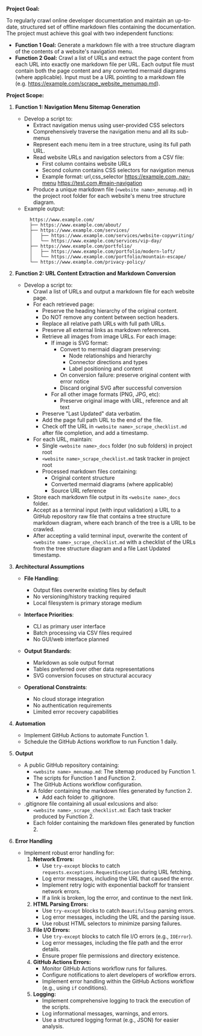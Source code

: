 **Project Goal:**

To regularly crawl online developer documentation and maintain an up-to-date, structured set of offline markdown files containing the documentation. The project must achieve this goal with two independent functions:

- **Function 1 Goal:** Generate a markdown file with a tree structure diagram of the contents of a website's navigation menu.
- **Function 2 Goal:** Crawl a list of URLs and extract the page content from each URL into exactly one markdown file per URL. Each output file must contain both the page content and any converted mermaid diagrams (where applicable). Input must be a URL pointing to a markdown file (e.g. https://example.com/scrape_website_menumap.md).

**Project Scope:**

1.  **Function 1: Navigation Menu Sitemap Generation**

    - Develop a script to:
      - Extract navigation menus using user-provided CSS selectors
      - Comprehensively traverse the navigation menu and all its sub-menus
      - Represent each menu item in a tree structure, using its full path URL.
      - Read website URLs and navigation selectors from a CSV file:
        - First column contains website URLs
        - Second column contains CSS selectors for navigation menus
        - Example format:
          url,css_selector
          https://example.com,.nav-menu
          https://test.com,#main-navigation
      - Produce a unique markdown file (`<website name>_menumap.md`) in the project root folder for each website's menu tree structure diagram.
    - Example output:
      ```
        https://www.example.com/
        ├── https://www.example.com/about/
        ├── https://www.example.com/services/
        │   ├── https://www.example.com/services/website-copywriting/
        │   └── https://www.example.com/services/vip-day/
        ├── https://www.example.com/portfolio/
        │   ├── https://www.example.com/portfolio/modern-loft/
        │   └── https://www.example.com/portfolio/mountain-escape/
        └── https://www.example.com/privacy-policy/
      ```

2.  **Function 2: URL Content Extraction and Markdown Conversion**

    - Develop a script to:
      - Crawl a list of URLs and output a markdown file for each website page.
      - For each retrieved page:
        - Preserve the heading hierarchy of the original content.
        - Do NOT remove any content between section headers.
        - Replace all relative path URLs with full path URLs.
        - Preserve all external links as markdown references.
        - Retrieve all images from image URLs. For each image:
          - If image is SVG format:
            - Convert to mermaid diagram preserving:
              - Node relationships and hierarchy
              - Connector directions and types
              - Label positioning and content
            - On conversion failure: preserve original content with error notice
            - Discard original SVG after successful conversion
          - For all other image formats (PNG, JPG, etc):
            - Preserve original image with URL, reference and alt text
        - Preserve "Last Updated" data verbatim.
        - Add the page full path URL to the end of the file.
        - Check off the URL in `<website name>_scrape_checklist.md` after file completion, and add a timestamp.
      - For each URL, maintain:
        - Single `<website name>_docs` folder (no sub folders) in project root
        - `<website name>_scrape_checklist.md` task tracker in project root
        - Processed markdown files containing:
          - Original content structure
          - Converted mermaid diagrams (where applicable)
          - Source URL reference
      - Store each markdown file output in its `<website name>_docs` folder.
      - Accept as a terminal input (with input validation) a URL to a GitHub repository raw file that contains a tree structure markdown diagram, where each branch of the tree is a URL to be crawled.
      - After accepting a valid terminal input, overwrite the content of `<website name>_scrape_checklist.md` with a checklist of the URLs from the tree structure diagram and a file Last Updated timestamp.

3.  **Architectural Assumptions**

    - **File Handling**:

      - Output files overwrite existing files by default
      - No versioning/history tracking required
      - Local filesystem is primary storage medium

    - **Interface Priorities**:

      - CLI as primary user interface
      - Batch processing via CSV files required
      - No GUI/web interface planned

    - **Output Standards**:

      - Markdown as sole output format
      - Tables preferred over other data representations
      - SVG conversion focuses on structural accuracy

    - **Operational Constraints**:
      - No cloud storage integration
      - No authentication requirements
      - Limited error recovery capabilities

4.  **Automation**

    - Implement GitHub Actions to automate Function 1.
    - Schedule the GitHub Actions workflow to run Function 1 daily.

5.  **Output**

    - A public GitHub repository containing:
      - `<website name>_menumap.md`: The sitemap produced by Function 1.
      - The scripts for Function 1 and Function 2.
      - The GitHub Actions workflow configuration.
      - A folder containing the markdown files generated by function 2.
        - Add each folder to .gitignore.
    - .gitignore file containing all usual exlcusions and also:
      - `<website name>_scrape_checklist.md`: Each task tracker produced by Function 2.
      - Each folder containing the markdown files generated by function 2.

6.  **Error Handling**
    - Implement robust error handling for:
      1.  **Network Errors:**
          - Use `try-except` blocks to catch `requests.exceptions.RequestException` during URL fetching.
          - Log error messages, including the URL that caused the error.
          - Implement retry logic with exponential backoff for transient network errors.
          - If a link is broken, log the error, and continue to the next link.
      2.  **HTML Parsing Errors:**
          - Use `try-except` blocks to catch `BeautifulSoup` parsing errors.
          - Log error messages, including the URL and the parsing issue.
          - Use robust HTML selectors to minimize parsing failures.
      3.  **File I/O Errors:**
          - Use `try-except` blocks to catch file I/O errors (e.g., `IOError`).
          - Log error messages, including the file path and the error details.
          - Ensure proper file permissions and directory existence.
      4.  **GitHub Actions Errors:**
          - Monitor GitHub Actions workflow runs for failures.
          - Configure notifications to alert developers of workflow errors.
          - Implement error handling within the GitHub Actions workflow (e.g., using `if` conditions).
      5.  **Logging:**
          - Implement comprehensive logging to track the execution of the scripts.
          - Log informational messages, warnings, and errors.
          - Use a structured logging format (e.g., JSON) for easier analysis.
